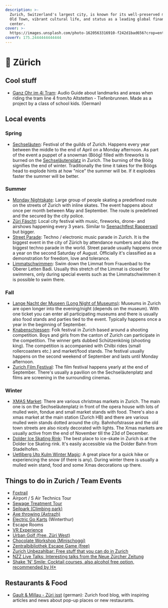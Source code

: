 ```yaml
---
description: >-
  Zurich, Switzerland's largest city, is known for its well-preserved medieval
  Old Town, vibrant cultural life, and status as a leading global financial
  center.
cover: >-
  https://images.unsplash.com/photo-1620563316910-f242d1bad656?crop=entropy&cs=srgb&fm=jpg&ixid=MnwxOTcwMjR8MHwxfHNlYXJjaHwxfHx6dXJpY2h8ZW58MHx8fHwxNjQyMjcyMzg0&ixlib=rb-1.2.1&q=85
coverY: 175.2444444444444
---
```


# 💙 Zürich

## Cool stuff

* [Ganz Ohr im 4i Tram](http://www.4tram.ch/#!/): Audio Guide about landmarks and areas when riding the tram line 4 from/to Altstetten - Tiefenbrunnen. Made as a project by a class of school kids. (German)

## Local events

### Spring

* [Sechseläuten](https://www.sechselaeuten.ch/): Festival of the guilds of Zurich. Happens every year between the middle to the end of April on a Monday afternoon. As part of the event a puppet of a snowman (Böög) filled with fireworks is burned on the [Sechseläutenplatz](https://goo.gl/maps/KsAXY1o47QSfM5Co6) in Zurich. The burning of the Böög signifies the end of winter. Traditionally the time it takes for the Böögs head to explode hints at how "nice" the summer will be. If it explodes faster the summer will be better.

### Summer

* [Monday Nightskate](https://www.nightskate.ch/staedte/zurich): Large group of people skating a predefined route on the streets of Zurich with inline skates. The event happens about once per month between May and September. The route is predefined and the secured by the city police.
* [Züri Fäscht](https://www.zuerifaescht.ch/): Local city festival with music, fireworks, drone- and airshows happening every 3 years. Similar to [Seenachtfest Rapperswil](rapperswil.md) but bigger.
* [Street Parade](https://www.streetparade.com/): Techno / electronic music parade in Zurich. It is the biggest event in the city of Zürich by attendance numbers and also the biggest techno parade in the world. Street parade usually happens once a year on the second Saturday of August. Officially it's classified as a demonstration for freedom, love and tolerance.
* [Limmatschwimmen](https://www.limmatschwimmen.ch/): Swim down the Limmat from Frauenbad to the Oberer Letten Badi. Usually this stretch of the Limmat is closed for swimmers, only during special events such as the Limmatschwimmen it is possible to swim there.

### Fall

* [Lange Nacht der Museen (Long Night of Museums)](https://langenacht-zuerich.ch/): Museums in Zurich are open longer into the evening/night (depends on the museum). With one ticket you can enter all participating museums and there is usually also food stands and parties tied to the event. Typically happens once a year in the beginning of September.
* [Knabenschiessen](https://www.knabenschiessen.ch/): Folk festival in Zurich based around a shooting competition. Boys and girls from the canton of Zurich can participate in the competition. The winner gets dubbed Schützenkönig (shooting king). The competition is accompanied with Chilbi rides (small rollercoasters etc.) and market/food stands. The festival usually happens on the second weekend of September and lasts until Monday afternoon.
* [Zurich Film Festival](https://zff.com/en/home/): The film festival happens yearly at the end of September. There's usually a pavilion on the Sechseläutenplatz and films are screening in the surrounding cinemas.&#x20;

### Winter

* [XMAS Market](https://www.zuerich.com/en/visit/christmas-in-zurich/christmas-markets): There are various christmas markets in Zurich. The main one is on the Sechseläutenplatz in front of the opera house with lots of mulled wein, fondue and small market stands with food. There's also a xmas market at the main station (Zurich HB) and there are various mulled wein stands dotted around the city. Bahnhofstrasse and the old town streets are also nicely decorated with lights. The Xmas markets are usually active from the end of November till the 23d of December.
* [Dolder Ice Skating Rink](https://www.doldersports.com/en/winter-front-page-en/ice-skating-rink/): The best place to ice-skate in Zurich is at the Dolder Ice Skating rink. It's easily accessible via the Dolder Bahn from Stadelhofen.
* [Uetliberg Uto Kulm Winter Magic](https://www.utokulm.ch/winter-magic): A great place for a quick hike or experiencing the snow (if there is any). During winter there is usually a mulled wein stand, food and some Xmas decorations up there.

## Things to do in Zurich / Team Events

* [Foxtrail](https://www.foxtrail.ch/en/alle-trails)
* Airport / S Air Technics Tour
* [Sewage Treatment Tour](https://www.zuerich.com/en/visit/tours-excursions/from-sewage-to-clean-water)
* [Seilpark (Climbing park)](https://www.seilpark-zuerich.ch/firmen)
* [Axe throwing (Axtrazh)](https://axtrazh.ch/)
* [Electric Go Karts](https://kart.ch/tempodrom/) (Winterthur)
* Escape Rooms
* [VR Experience](https://zuerich.fusionarena.ch/)
* [Urban Golf (free, Züri West)](https://www.stadt-zuerich.ch/ssd/de/index/sport/sportanlagen/urban-golf.html)
* [Chocolate Workshop (Minischoggi)](https://www.minischoggi.ch/kurse/schokoladenkurse/)
* [Zentralbibliothek Escape Game (free)](https://www.zb.uzh.ch/de/services/escape-game)
* [Zurich Unbezahlbar: Free stuff that you can do in Zurich](https://www.zuerichunbezahlbar.ch/events/)
* [NZZ Live Talks: Interesting talks from the Neue Zürcher Zeitung](https://live.nzz.ch/de/zukunftige-veranstaltungen)
* [Shake 'N' Smile: Cocktail courses, also alcohol free option, recommended by H\*](https://shakensmile.ch/cocktailkurse/)

## Restaurants & Food

* [Gault & Millau - Züri isst](https://www.gaultmillau.ch/zueri-isst) (german): Zurich food blog, with inspiring articles and news about pop-up places or new restaurants.
